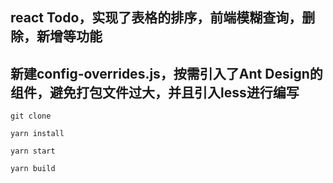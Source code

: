 ## react Todo，实现了表格的排序，前端模糊查询，删除，新增等功能

## 新建config-overrides.js，按需引入了Ant Design的组件，避免打包文件过大，并且引入less进行编写

```
git clone

yarn install

yarn start

yarn build
```